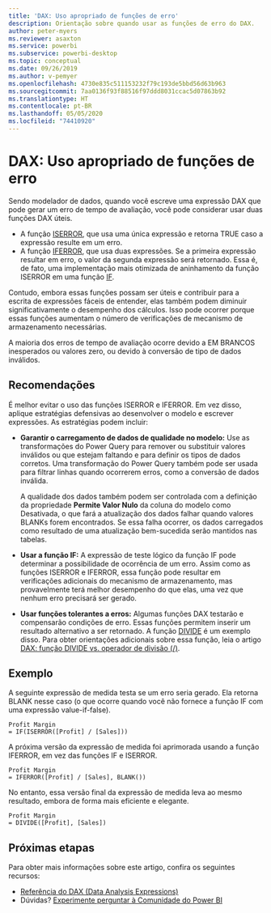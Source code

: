 ```yaml
---
title: 'DAX: Uso apropriado de funções de erro'
description: Orientação sobre quando usar as funções de erro do DAX.
author: peter-myers
ms.reviewer: asaxton
ms.service: powerbi
ms.subservice: powerbi-desktop
ms.topic: conceptual
ms.date: 09/26/2019
ms.author: v-pemyer
ms.openlocfilehash: 4730e835c511153232f79c193de5bbd56d63b963
ms.sourcegitcommit: 7aa0136f93f88516f97ddd8031ccac5d07863b92
ms.translationtype: HT
ms.contentlocale: pt-BR
ms.lasthandoff: 05/05/2020
ms.locfileid: "74410920"
---
```

# <a name="dax-appropriate-use-of-error-functions"></a>DAX: Uso apropriado de funções de erro

Sendo modelador de dados, quando você escreve uma expressão DAX que pode gerar um erro de tempo de avaliação, você pode considerar usar duas funções DAX úteis.

- A função [ISERROR](/dax/iserror-function-dax), que usa uma única expressão e retorna TRUE caso a expressão resulte em um erro.
- A função [IFERROR](/dax/iferror-function-dax), que usa duas expressões. Se a primeira expressão resultar em erro, o valor da segunda expressão será retornado. Essa é, de fato, uma implementação mais otimizada de aninhamento da função ISERROR em uma função [IF](/dax/if-function-dax).

Contudo, embora essas funções possam ser úteis e contribuir para a escrita de expressões fáceis de entender, elas também podem diminuir significativamente o desempenho dos cálculos. Isso pode ocorrer porque essas funções aumentam o número de verificações de mecanismo de armazenamento necessárias.

A maioria dos erros de tempo de avaliação ocorre devido a EM BRANCOS inesperados ou valores zero, ou devido à conversão de tipo de dados inválidos.

## <a name="recommendations"></a>Recomendações

É melhor evitar o uso das funções ISERROR e IFERROR. Em vez disso, aplique estratégias defensivas ao desenvolver o modelo e escrever expressões. As estratégias podem incluir:

- **Garantir o carregamento de dados de qualidade no modelo:** Use as transformações do Power Query para remover ou substituir valores inválidos ou que estejam faltando e para definir os tipos de dados corretos. Uma transformação do Power Query também pode ser usada para filtrar linhas quando ocorrerem erros, como a conversão de dados inválida.

    A qualidade dos dados também podem ser controlada com a definição da propriedade **Permite Valor Nulo** da coluna do modelo como Desativada, o que fará a atualização dos dados falhar quando valores BLANKs forem encontrados. Se essa falha ocorrer, os dados carregados como resultado de uma atualização bem-sucedida serão mantidos nas tabelas.
- **Usar a função IF:** A expressão de teste lógico da função IF pode determinar a possibilidade de ocorrência de um erro. Assim como as funções ISERROR e IFERROR, essa função pode resultar em verificações adicionais do mecanismo de armazenamento, mas provavelmente terá melhor desempenho do que elas, uma vez que nenhum erro precisará ser gerado.
- **Usar funções tolerantes a erros:** Algumas funções DAX testarão e compensarão condições de erro. Essas funções permitem inserir um resultado alternativo a ser retornado. A função [DIVIDE](/dax/divide-function-dax) é um exemplo disso. Para obter orientações adicionais sobre essa função, leia o artigo [DAX: função DIVIDE vs. operador de divisão (/)](dax-divide-function-operator.md).

## <a name="example"></a>Exemplo

A seguinte expressão de medida testa se um erro seria gerado. Ela retorna BLANK nesse caso (o que ocorre quando você não fornece a função IF com uma expressão value-if-false).

```dax
Profit Margin
= IF(ISERROR([Profit] / [Sales]))
```

A próxima versão da expressão de medida foi aprimorada usando a função IFERROR, em vez das funções IF e ISERROR.

```dax
Profit Margin
= IFERROR([Profit] / [Sales], BLANK())
```

No entanto, essa versão final da expressão de medida leva ao mesmo resultado, embora de forma mais eficiente e elegante.

```dax
Profit Margin
= DIVIDE([Profit], [Sales])
```

## <a name="next-steps"></a>Próximas etapas

Para obter mais informações sobre este artigo, confira os seguintes recursos:

- [Referência do DAX (Data Analysis Expressions)](/dax/)
- Dúvidas? [Experimente perguntar à Comunidade do Power BI](https://community.powerbi.com/)

